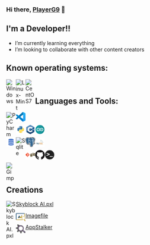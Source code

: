 ### Hi there, [PlayerG9][website] 👋

<!--
<div style="text-align: center;">
<img alt="Avatar" height="150px" src="https://cdn.discordapp.com/avatars/499612372395229184/bd998251849493a591dba80e852e7d3d.png" />
</div>
-->
  
[website]: https://playerg9.github.io

## I'm a Developer!!

- I’m currently learning everything
- I’m looking to collaborate with other content creators

## Known operating systems:

[<img align="left" alt="Windows" width="26px" src="https://www.kim-bewertung.de/wp-content/uploads/2021/06/Windows-10-Icon.png" />][windows]
[<img align="left" alt="Linux-Mint" width="26px" src="https://upload.wikimedia.org/wikipedia/commons/thumb/6/63/LinuxMint_Nice_Logo.svg/768px-LinuxMint_Nice_Logo.svg.png" />][mint]
[<img align="left" alt="CentOS7" width="26px" src="https://bero-host.de/img/public/shop/vserver/templates/centos.png" />][centos7]

[windows]: https://playerg9.github.io
[mint]: https://linuxmint.com/
[centos7]: https://www.centos.org/

<br/>

## Languages and Tools:

<!--
[<img align="left" alt="" width="26px" src="" />][]
-->

[<img align="left" alt="PyCharm" width="26px" src="https://upload.wikimedia.org/wikipedia/commons/thumb/1/1d/PyCharm_Icon.svg/2048px-PyCharm_Icon.svg.png" />][pycharm]
[<img align="left" alt="Visual Studio Code" width="26px" src="https://raw.githubusercontent.com/github/explore/80688e429a7d4ef2fca1e82350fe8e3517d3494d/topics/visual-studio-code/visual-studio-code.png" />][vscode]
<br/><br/>
[<img align="left" alt="Python" width="26px" src="https://raw.githubusercontent.com/github/explore/80688e429a7d4ef2fca1e82350fe8e3517d3494d/topics/python/python.png" />][python]
[<img align="left" alt="C++" width="26px" src="https://raw.githubusercontent.com/github/explore/180320cffc25f4ed1bbdfd33d4db3a66eeeeb358/topics/cpp/cpp.png" />][cpp]
[<img align="left" alt="Arduino" width="26px" src="https://raw.githubusercontent.com/github/explore/80688e429a7d4ef2fca1e82350fe8e3517d3494d/topics/arduino/arduino.png" />][arduino]
<br/><br/>
[<img align="left" alt="SQL" width="26px" src="https://raw.githubusercontent.com/github/explore/80688e429a7d4ef2fca1e82350fe8e3517d3494d/topics/sql/sql.png" />][sql]
[<img align="left" alt="Sqlite" width="26px" src="https://upload.wikimedia.org/wikipedia/commons/thumb/9/97/Sqlite-square-icon.svg/2048px-Sqlite-square-icon.svg.png" />][sqlite]
[<img align="left" alt="PostgreSQL" width="26px" src="https://raw.githubusercontent.com/github/explore/80688e429a7d4ef2fca1e82350fe8e3517d3494d/topics/postgresql/postgresql.png" />][psql]
[<img align="left" alt="MySQL" width="26px" src="https://raw.githubusercontent.com/github/explore/80688e429a7d4ef2fca1e82350fe8e3517d3494d/topics/mysql/mysql.png" />][mysql]
<br/><br/>
[<img align="left" alt="Git" width="26px" src="https://raw.githubusercontent.com/github/explore/80688e429a7d4ef2fca1e82350fe8e3517d3494d/topics/git/git.png" />][git]
[<img align="left" alt="GitHub" width="26px" src="https://raw.githubusercontent.com/github/explore/78df643247d429f6cc873026c0622819ad797942/topics/github/github.png" />][github]
[<img align="left" alt="Terminal" width="26px" src="https://raw.githubusercontent.com/github/explore/80688e429a7d4ef2fca1e82350fe8e3517d3494d/topics/terminal/terminal.png" />][terminal]
<br/><br/>
[<img align="left" alt="Gimp" width="26px" src="https://upload.wikimedia.org/wikipedia/commons/thumb/4/45/The_GIMP_icon_-_gnome.svg/1024px-The_GIMP_icon_-_gnome.svg.png" />][gimp]


[pycharm]: https://www.jetbrains.com/de-de/pycharm/
[vscode]: https://code.visualstudio.com/
[python]: https://www.python.org/
[cpp]: https://de.wikipedia.org/wiki/C%2B%2B
[arduino]: https://www.arduino.cc/
[sqlite]: https://www.sqlite.org/index.html
[psql]: https://www.postgresql.org/
[sql]: https://de.wikipedia.org/wiki/SQL
[mysql]: https://www.mysql.com/
[git]: https://git-scm.com/
[github]: https://github.com
[terminal]: https://de.wikipedia.org/wiki/Bash_(Shell)
[gimp]: https://www.gimp.org/

<br/>

## Creations

[<img align="left" alt="Skyblock AI.pxl" width="26px" src="https://images.discordapp.net/avatars/706554519676518410/148c6fb26f793331fdadf94d08e3531d.png?size=128" /> <p>Skyblock AI.pxl</p>](https://top.gg/de/bot/706554519676518410)
[<img align="left" alt="Imagefile" width="26px" src="https://raw.githubusercontent.com/PlayerG9/Imagefile/master/README.assets/logo.png" /> <p>Imagefile</p>](https://github.com/PlayerG9/ImageFile)
[<img align="left" alt="AppStalker" width="26px" src="https://raw.githubusercontent.com/PlayerG9/AppStalker/master/README.assets/icon.png" /> <p>AppStalker</p>](https://github.com/PlayerG9/AppStalker)

